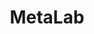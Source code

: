 ---
dribbble: https://dribbble.com/metalab
facebook: https://facebook.com/metalabdesign
instagram: https://instagram.com/metalab
linkedin: https://linkedin.com/company/metalab
logohandle: metalab
sort: metalab
title: MetaLab
twitter: https://x.com/metalab
website: https://www.metalab.com/
wikipedia: https://en.wikipedia.org/wiki/MetaLab,_Ltd
---